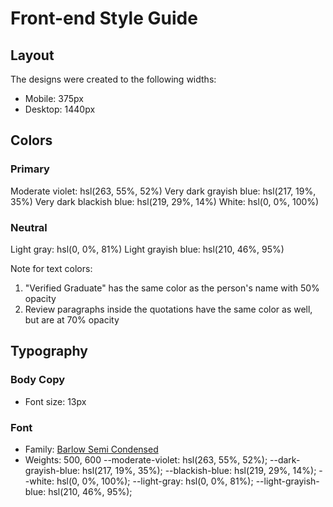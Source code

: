 # Front-end Style Guide

## Layout

The designs were created to the following widths:

- Mobile: 375px
- Desktop: 1440px

## Colors

### Primary

Moderate violet: hsl(263, 55%, 52%)
Very dark grayish blue: hsl(217, 19%, 35%)
Very dark blackish blue: hsl(219, 29%, 14%)
White: hsl(0, 0%, 100%)

### Neutral

Light gray: hsl(0, 0%, 81%)
Light grayish blue: hsl(210, 46%, 95%)

Note for text colors:

1. "Verified Graduate" has the same color as the person's name with 50% opacity
2. Review paragraphs inside the quotations have the same color as well, but are at 70% opacity

## Typography

### Body Copy

- Font size: 13px

### Font

- Family: [Barlow Semi Condensed](https://fonts.google.com/specimen/Barlow+Semi+Condensed)
- Weights: 500, 600
    --moderate-violet: hsl(263, 55%, 52%);
    --dark-grayish-blue: hsl(217, 19%, 35%);
    --blackish-blue: hsl(219, 29%, 14%);
    --white: hsl(0, 0%, 100%);
    --light-gray: hsl(0, 0%, 81%);
    --light-grayish-blue: hsl(210, 46%, 95%);